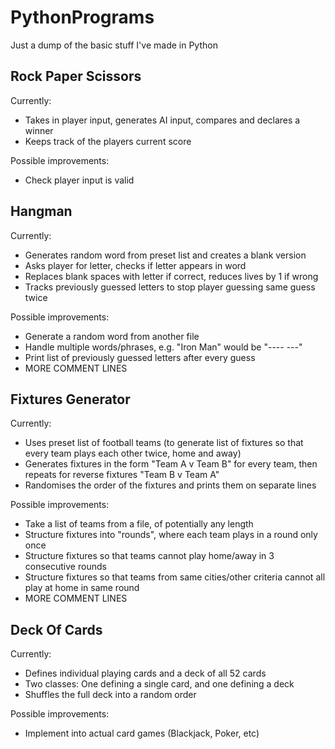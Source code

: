 # PythonPrograms

Just a dump of the basic stuff I've made in Python

## Rock Paper Scissors

Currently:
- Takes in player input, generates AI input, compares and declares a winner
- Keeps track of the players current score
    
Possible improvements:
- Check player input is valid

## Hangman

Currently:
- Generates random word from preset list and creates a blank version
- Asks player for letter, checks if letter appears in word
- Replaces blank spaces with letter if correct, reduces lives by 1 if wrong
- Tracks previously guessed letters to stop player guessing same guess twice

Possible improvements:
- Generate a random word from another file
- Handle multiple words/phrases, e.g. "Iron Man" would be "---- ---"
- Print list of previously guessed letters after every guess
- MORE COMMENT LINES

## Fixtures Generator

Currently:
- Uses preset list of football teams (to generate list of fixtures so that every team plays each other twice, home and away)
- Generates fixtures in the form "Team A v Team B" for every team, then repeats for reverse fixtures "Team B v Team A"
- Randomises the order of the fixtures and prints them on separate lines

Possible improvements:
- Take a list of teams from a file, of potentially any length
- Structure fixtures into "rounds", where each team plays in a round only once
- Structure fixtures so that teams cannot play home/away in 3 consecutive rounds
- Structure fixtures so that teams from same cities/other criteria cannot all play at home in same round
- MORE COMMENT LINES

## Deck Of Cards

Currently:
- Defines individual playing cards and a deck of all 52 cards
- Two classes: One defining a single card, and one defining a deck
- Shuffles the full deck into a random order

Possible improvements:
- Implement into actual card games (Blackjack, Poker, etc)
